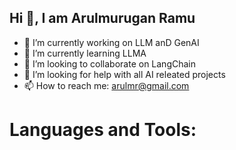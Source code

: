 ## Hi 👋, I am Arulmurugan Ramu 


- 🔭 I’m currently working on LLM anD GenAI
- 🌱 I’m currently learning LLMA
- 👯 I’m looking to collaborate on LangChain
- 🤔 I’m looking for help with  all AI releated projects
- 📫 How to reach me: arulmr@gmail.com

# Languages and Tools:
